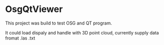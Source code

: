 # OsgQtViewer
This project was build to test OSG and QT program.

It could load dispaly and handle with 3D point cloud, currently supply data fromat .las .txt
